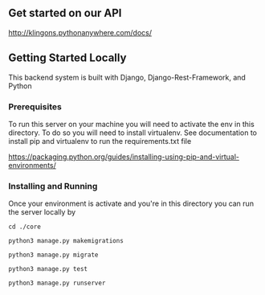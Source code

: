 ## Get started on our API
http://klingons.pythonanywhere.com/docs/

## Getting Started Locally 

This backend system is built with Django, Django-Rest-Framework, and Python

### Prerequisites

To run this server on your machine you will need to activate the env in this directory.
To do so you will need to install virtualenv.  See documentation to install pip and virtualenv to run the requirements.txt file

https://packaging.python.org/guides/installing-using-pip-and-virtual-environments/


### Installing and Running

Once your environment is activate and you're in this directory you can run the server locally by

```
cd ./core
```

```
python3 manage.py makemigrations
```

```
python3 manage.py migrate
```

```
python3 manage.py test
```

```
python3 manage.py runserver
```

